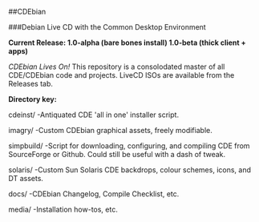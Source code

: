 ##CDEbian

###Debian Live CD with the Common Desktop Environment

**Current Release:	1.0-alpha (bare bones install)
			1.0-beta (thick client + apps)**

*CDEbian Lives On!* This repository is a consolodated 
master of all CDE/CDEbian code and projects. LiveCD ISOs
are available from the Releases tab. 

**Directory key:**

cdeinst/	-Antiquated CDE 'all in one' installer
		script.

imagry/		-Custom CDEbian graphical assets, freely
		modifiable.

simpbuild/	-Script for downloading, configuring, and
		compiling CDE from SourceForge or Github.
		Could still be useful with a dash of tweak.

solaris/	-Custom Sun Solaris CDE backdrops, colour
		schemes, icons, and DT assets. 

docs/		-CDEbian Changelog, Compile Checklist, etc.

media/		-Installation how-tos, etc.
